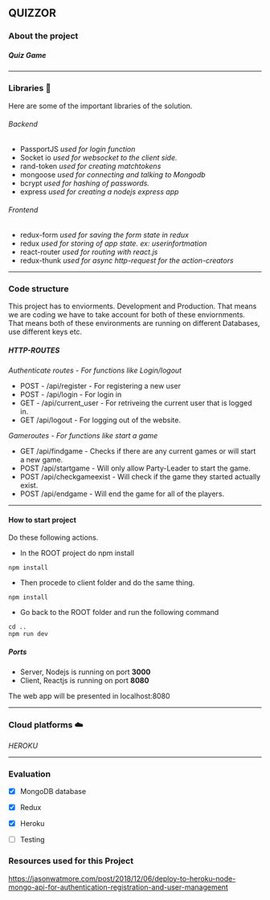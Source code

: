 ## QUIZZOR

### About the project

##### Quiz Game 

---
### Libraries :book:
Here are some of the important libraries of the solution.
###### Backend
- PassportJS *used for login function*
- Socket io *used for websocket to the client side.*
- rand-token *used for creating matchtokens*
- mongoose *used for connecting and talking to Mongodb*
- bcrypt  *used for hashing of passwords.*
- express *used for creating a nodejs express app*

###### Frontend
- redux-form *used for saving the form state in redux*
- redux *used for storing of app state. ex: userinfortmation*
- react-router *used for routing with react.js*
- redux-thunk *used for async http-request for the action-creators*

---
### Code structure 
This project has to enviorments. Development and Production. That means we are coding we have to take account for both of these enviornments. That means both of these environments are running on different Databases, use different keys etc.   

##### HTTP-ROUTES
*Authenticate routes - For functions like Login/logout*
- POST - /api/register - For registering a new user
- POST - /api/login - For login in
- GET - /api/current_user - For retriveing the current user that is logged in.
- GET /api/logout - For logging out of the website.

*Gameroutes - For functions like start a game*
- GET /api/findgame - Checks if there are any current games or will start a new game.
- POST /api/startgame - Will only allow Party-Leader to start the game.
- POST /api/checkgameexist - Will check if the game they started actually exist.
- POST /api/endgame - Will end the game for all of the players.

---
#### How to start project
Do these following actions.
- In the ROOT project do npm install 
```
npm install 
```
- Then procede to client folder and do the same thing.
```
npm install
```
- Go back to the ROOT folder and run the following command
```
cd ..
npm run dev
```

##### Ports
- Server, Nodejs is running on port **3000**
- Client, Reactjs is running on port **8080**

The web app will be presented in localhost:8080

---
### Cloud platforms :cloud:
*HEROKU*

---

### Evaluation
-  [x] MongoDB database
-  [x] Redux
-  [x] Heroku
-  [ ] Testing


### Resources used for this Project
https://jasonwatmore.com/post/2018/12/06/deploy-to-heroku-node-mongo-api-for-authentication-registration-and-user-management